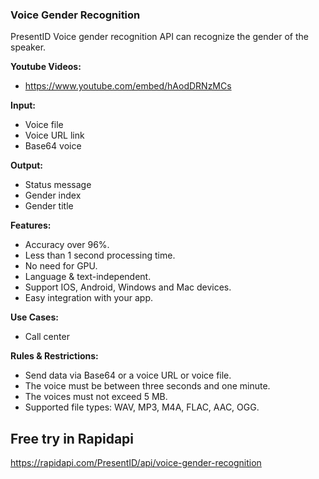 ### Voice Gender Recognition
PresentID Voice gender recognition API can recognize the gender of the speaker.



**Youtube Videos:**
- https://www.youtube.com/embed/hAodDRNzMCs

**Input:**
- Voice file
- Voice URL link
- Base64 voice

**Output:**
- Status message 
- Gender index
- Gender title

**Features:**
- Accuracy over 96%.
- Less than 1 second processing time.
- No need for GPU.
- Language & text-independent.
- Support IOS, Android, Windows and Mac devices.
- Easy integration with your app.

**Use Cases:**
- Call center

**Rules & Restrictions:**
- Send data via Base64 or a voice URL or voice file.
- The voice must be between three seconds and one minute.
- The voices must not exceed 5 MB.
- Supported file types: WAV, MP3, M4A, FLAC, AAC, OGG.

## Free try in Rapidapi
https://rapidapi.com/PresentID/api/voice-gender-recognition
